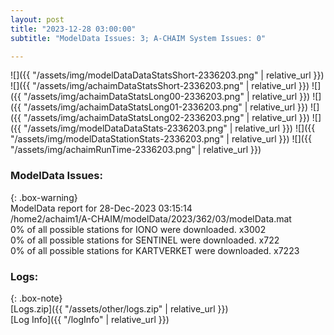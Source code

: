 ```yaml
---
layout: post
title: "2023-12-28 03:00:00"
subtitle: "ModelData Issues: 3; A-CHAIM System Issues: 0"

---
```


![]({{ "/assets/img/modelDataDataStatsShort-2336203.png" | relative_url }})
![]({{ "/assets/img/achaimDataStatsShort-2336203.png" | relative_url }})
![]({{ "/assets/img/achaimDataStatsLong00-2336203.png" | relative_url }})
![]({{ "/assets/img/achaimDataStatsLong01-2336203.png" | relative_url }})
![]({{ "/assets/img/achaimDataStatsLong02-2336203.png" | relative_url }})
![]({{ "/assets/img/modelDataDataStats-2336203.png" | relative_url }})
![]({{ "/assets/img/modelDataStationStats-2336203.png" | relative_url }})
![]({{ "/assets/img/achaimRunTime-2336203.png" | relative_url }})


### ModelData Issues:  
  
{: .box-warning}  
 ModelData report for 28-Dec-2023 03:15:14   
 /home2/achaim1/A-CHAIM/modelData/2023/362/03/modelData.mat   
 0% of all possible stations for IONO were downloaded. x3002   
 0% of all possible stations for SENTINEL were downloaded. x722   
 0% of all possible stations for KARTVERKET were downloaded. x7223   
  


### Logs:  
  
{: .box-note}  
[Logs.zip]({{ "/assets/other/logs.zip" | relative_url }})  
[Log Info]({{ "/logInfo" | relative_url }})  
